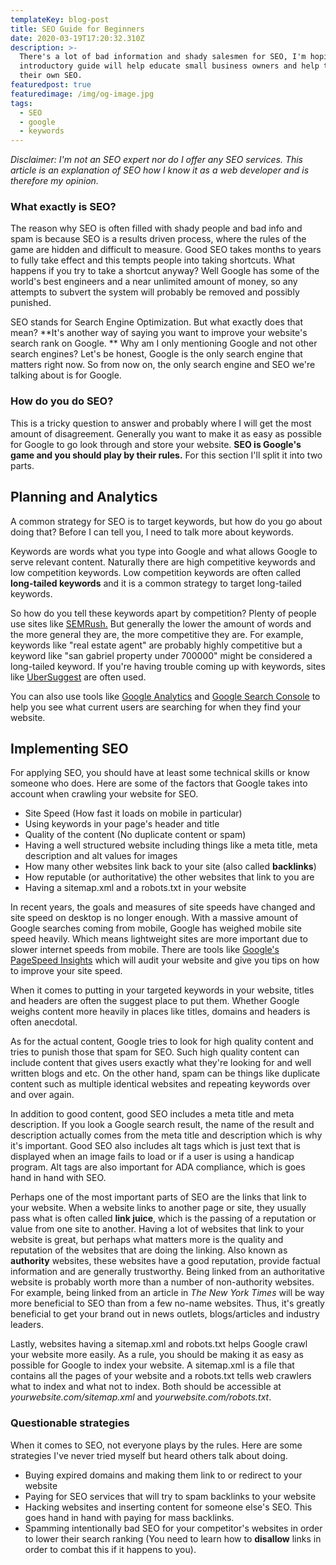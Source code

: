 ```yaml
---
templateKey: blog-post
title: SEO Guide for Beginners
date: 2020-03-19T17:20:32.310Z
description: >-
  There's a lot of bad information and shady salesmen for SEO, I'm hoping this
  introductory guide will help educate small business owners and help them do
  their own SEO.
featuredpost: true
featuredimage: /img/og-image.jpg
tags:
  - SEO
  - google
  - keywords
---
```

*Disclaimer: I'm not an SEO expert nor do I offer any SEO services. This article is an explanation of SEO how I know it as a web developer and is therefore my opinion.*

### What exactly is SEO?

The reason why SEO is often filled with shady people and bad info and spam is because SEO is a results driven process, where the rules of the game are hidden and difficult to measure. Good SEO takes months to years to fully take effect and this tempts people into taking shortcuts. What happens if you try to take a shortcut anyway? Well Google has some of the world's best engineers and a near unlimited amount of money, so any attempts to subvert the system will probably be removed and possibly punished.

SEO stands for Search Engine Optimization. But what exactly does that mean? **It's another way of saying you want to improve your website's search rank on Google. ** Why am I only mentioning Google and not other search engines? Let's be honest, Google is the only search engine that matters right now. So from now on, the only search engine and SEO we're talking about is for Google.

### How do you do SEO?

This is a tricky question to answer and probably where I will get the most amount of disagreement. Generally you want to make it as easy as possible for Google to go look through and store your website. **SEO is Google's game and you should play by their rules.** For this section I'll split it into two parts.

## Planning and Analytics

A common strategy for SEO is to target keywords, but how do you go about doing that? Before I can tell you, I need to talk more about keywords.

Keywords are words what you type into Google and what allows Google to serve relevant content. Naturally there are high competitive keywords and low competition keywords. Low competition keywords are often called **long-tailed keywords** and it is a common strategy to target long-tailed keywords.

So how do you tell these keywords apart by competition? Plenty of people use sites like [SEMRush.](https://www.semrush.com/) But generally the lower the amount of words and the more general they are, the more competitive they are. For example, keywords like "real estate agent" are probably highly competitive but a keyword like "san gabriel property under 700000" might be considered a long-tailed keyword. If you're having trouble coming up with keywords, sites like [UberSuggest](https://neilpatel.com/ubersuggest/) are often used.

You can also use tools like [Google Analytics](https://analytics.google.com/) and [Google Search Console](https://search.google.com/search-console/about) to help you see what current users are searching for when they find your website.

## Implementing SEO

For applying SEO, you should have at least some technical skills or know someone who does. Here are some of the factors that Google takes into account when crawling your website for SEO.

- Site Speed (How fast it loads on mobile in particular)
- Using keywords in your page's header and title
- Quality of the content (No duplicate content or spam)
- Having a well structured website including things like a meta title, meta description and alt values for images
- How many other websites link back to your site (also called **backlinks**)
- How reputable (or authoritative) the other websites that link to you are
- Having a sitemap.xml and a robots.txt in your website

In recent years, the goals and measures of site speeds have changed and site speed on desktop is no longer enough. With a massive amount of Google searches coming from mobile, Google has weighed mobile site speed heavily. Which means lightweight sites are more important due to slower internet speeds from mobile. There are tools like [Google's PageSpeed Insights](https://developers.google.com/speed/pagespeed/insights/) which will audit your website and give you tips on how to improve your site speed.

When it comes to putting in your targeted keywords in your website, titles and headers are often the suggest place to put them. Whether Google weighs content more heavily in places like titles, domains and headers is often anecdotal.

As for the actual content, Google tries to look for high quality content and tries to punish those that spam for SEO. Such high quality content can include content that gives users exactly what they're looking for and well written blogs and etc. On the other hand, spam can be things like duplicate content such as multiple identical websites and repeating keywords over and over again.

In addition to good content, good SEO includes a meta title and meta description. If you look a Google search result, the name of the result and description actually comes from the meta title and description which is why it's important. Good SEO also includes alt tags which is just text that is displayed when an image fails to load or if a user is using a handicap program. Alt tags are also important for ADA compliance, which is goes hand in hand with SEO.

Perhaps one of the most important parts of SEO are the links that link to your website. When a website links to another page or site, they usually pass what is often called **link juice**, which is the passing of a reputation or value from one site to another. Having a lot of websites that link to your website is great, but perhaps what matters more is the quality and reputation of the websites that are doing the linking. Also known as **authority** websites, these websites have a good reputation, provide factual information and are generally trustworthy. Being linked from an authoritative website is probably worth more than a number of non-authority websites. For example, being linked from an article in *The New York Times* will be way more beneficial to SEO than from a few no-name websites. Thus, it's greatly beneficial to get your brand out in news outlets, blogs/articles and industry leaders.

Lastly, websites having a sitemap.xml and robots.txt helps Google crawl your website more easily. As a rule, you should be making it as easy as possible for Google to index your website. A sitemap.xml is a file that contains all the pages of your website and a robots.txt tells web crawlers what to index and what not to index. Both should be accessible at *yourwebsite.com/sitemap.xml* and *yourwebsite.com/robots.txt*.

### Questionable strategies

When it comes to SEO, not everyone plays by the rules. Here are some strategies I've never tried myself but heard others talk about doing.

- Buying expired domains and making them link to or redirect to your website
- Paying for SEO services that will try to spam backlinks to your website
- Hacking websites and inserting content for someone else's SEO. This goes hand in hand with paying for mass backlinks.
- Spamming intentionally bad SEO for your competitor's websites in order to lower their search ranking (You need to learn how to **disallow** links in order to combat this if it happens to you).
